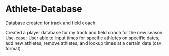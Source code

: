 # Athlete-Database
Database created for track and field coach

Created a player database for my track and field coach for the new season:
Use-case: User able to input times for specific athletes on specific dates, 
add new athletes, remove athletes, and lookup times at a certain date (csv format)
